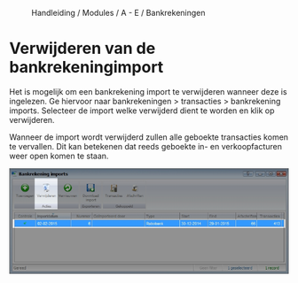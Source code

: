 
<properties>
	<page>
		<title>Bankimport verwijderen</title>
	</page>
	<menu>
		<position>Handleiding / Modules / A - E / Bankrekeningen </position> 
		<title>Bankimport verwijderen</title>
	</menu>
</properties>

# Verwijderen van de bankrekeningimport #

Het is mogelijk om een bankrekening import te verwijderen wanneer deze is ingelezen. Ge hiervoor naar bankrekeningen > transacties > bankrekening imports. Selecteer de import welke verwijderd dient te worden en klik op verwijderen.

<div class="info">
Wanneer de import wordt verwijderd zullen alle geboekte transacties komen te vervallen. Dit kan betekenen dat reeds geboekte in- en verkoopfacturen weer open komen te staan.

</div>


![Bankrekening import verwijderen](images/import-verwijderen.jpg)